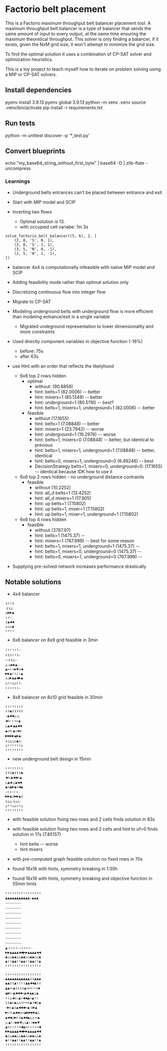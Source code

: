 # Factorio belt placement
This is a Factorio maximum throughput belt balancer placement tool.
A maximum throughput belt balancer is a type of balancer that sends the same amount of input to every output, at the same time ensuring the maximum theoretical throughput.
This solver is only finding a balancer, if it exists, given the NxM grid size, it won't attempt to minimize the grid size.

To find the optimal solution it uses a combination of CP-SAT solver and optimization heuristics.

This is a toy project to teach myself how to iterate on problem solving using a MIP or CP-SAT solvers.

## Install dependencies
pyenv install 3.9.13
pyenv global 3.9.13
python -m venv .venv
source .venv/bin/activate
pip install -r requirements.txt

## Run tests
python -m unittest discover -p '*_test.py'

## Convert blueprints
echo "my_base64_string_without_first_byte" | base64 -D | zlib-flate -uncompress

### Learnings
- Underground belts entrances can't be placed between entrance and exit

- Start with MIP model and SCIP
- Inverting two flows
    - Optimal solution is 13.
    - with occupied cell variabe: 1m 3s
```
solve_factorio_belt_balancer((5, 6), 2, [
    (2, 0, 'S', 0, 1),
    (3, 0, 'S', 1, 1),
    (3, 5, 'N', 0, -1),
    (2, 5, 'N', 1, -1),
])
```
- balancer 4x4 is computationally infeasible with naiive MIP model and SCIP

- Adding feasibility mode rather than optimal solution only
- Discretizing continuous flow into integer flow
- Migrate to CP-SAT
- Modeling underground belts with underground flow is more efficient than modeling entrance/exit in a single variable
    - Migrated undeground representation to lower dimensionality and more constraints
- Used directly component variables in objective function (-16%)
    - before: 75s
    - after 63s
- use Hint with an order that reflects the likelyhood
    - 6x6 top 2 rows hidden
        - optimal
            - without: (90.8856)
            - hint: belts=1 (82.0006) -- better
            - hint: mixers=1 (85.1349) -- better
            - hint: underground=1 (80.5116) -- best?
            - hint: belts=1, mixers=1, underground=1 (82.0006) -- better
        - feasible
            - without (17.1655)
            - hint: belts=1 (7.08848) -- better
            - hint: mixers=1 (23.7942) -- worse
            - hint: underground=1 (19.2976) -- worse
            - hint: belts=1, mixers=0 (7.08848) -- better, but identical to previous
            - hint: belts=1, mixers=1, underground=1 (7.08848) -- better, identical
            - hint: belts=0, mixers=1, underground=0 (6.49246) -- best
            - DecisionStrategy belts=1, mixers=0, underground=0: (17.1655) -- identical because IDK how to use it
    - 6x6 top 2 rows hidden - no underground distance contraints
        - feasible
            - without (10.2252)
            - hint: all_d belts=1 (13.4252)
            - hint: all_d mixers=1 (17.905)
            - hint: up belts=1 (7.15802)
            - hint: up belts=1, mixer=1 (7.15802)
            - hint: up belts=1, mixer=1, underground=1 (7.15802)
    - 6x6 top 4 rows hidden
        - feasible
            - without (3787.97)
            - hint: belts=1 (1475.37) -- 
            - hint: mixers=1 (767.999) -- best for some reason
            - hint: belts=1, mixers=1, underground=1 (1475.37) -- 
            - hint: belts=1, mixers=0, underground=0 (1475.37) -- 
            - hint: belts=0, mixers=1, underground=0 (767.999) --

- Supplying pre-solved network increases performance drastically



## Notable solutions
- 4x4 balancer
```
↥↿↾↥
‧↥↥△
△▶▶▲
↿↾‧‧
↥▲◀◀
△△△▲
↿↾↿↾
```

- 6x6 balancer on 8x9 grid feasible in 3min
```
↿↾↿↾↿↾‧‧
↥↥↥↿↾↥‧‧
‧‧‧↥↥△‧‧
△‧△▶▶▲‧‧
▲↤↿↾▶▼◁◀
▶▶▲↿↾⇃⇂▲
↥△▶▲▲◀▶▲
△↿↾△△↿↾‧
↿↾↿↾↿↾‧‧
```

- 8x8 balancer on 8x10 grid feasible in 30min
```
↿↾↿↾↿↾↿↾
↥↥▲↥↥↥↥↥
‧‧▲◀◀△‧△
‧▶▷‧↿↾↦▲
△▲◀‧▲▲◀◀
▲↤↥‧▲◁◀↥
▶▶▶▶▲▶▲‧
↥△△△△▲△‧
△↿↾↿↾↿↾△
↿↾↿↾↿↾↿↾
```

- new underground belt design in 15min
```
↿↾↿↾↿↾↿↾
↥↥↥▲↥↥↥▲
‧▶▷▲◀◀↦▲
△▲◀‧△▲◀◀
▲↤▲▶▲◁◀▲
‧‧↿↾‧‧↿↾
▶▶▲↥▶▶▲↥
↥△△‧↥△△‧
△↿↾△△↿↾△
↿↾↿↾↿↾↿↾
```

- with feasible solution fixing two rows and 2 cells finds solution in 83s
- with feasible solution fixing two rows and 2 cells and hint to uf=0 finds solution in 17s (7.85157)
    - hint belts -- worse
    - hint mixers

- with pre-computed graph feasible solution no fixed rows in 70s
- found 16x16 with hints, symmetry breaking in 1:30h
- found 16x16 with hints, symmetry breaking and objective function in 55min
hints
```
↿↾↿↾↿↾↿↾↿↾↿↾↿↾↿↾
▲▲▲▲▲▲▲▲▲▲▲‧‧▲▲▲
‧‧‧‧‧‧‧‧‧‧‧‧‧‧‧‧
‧‧‧‧‧‧‧‧‧‧‧‧‧‧‧‧
‧‧‧‧‧‧‧‧‧‧‧‧‧‧‧‧
‧‧‧‧‧‧‧‧‧‧‧‧‧‧‧‧
‧‧‧‧‧‧‧‧‧‧‧‧‧‧‧‧
‧‧‧‧‧‧‧‧‧‧‧‧‧‧‧‧
‧‧‧‧‧‧‧‧‧‧‧‧‧‧‧‧
‧‧‧‧‧‧‧‧‧‧‧‧‧‧‧‧
‧‧‧‧‧‧‧‧‧‧‧‧‧‧‧‧
▲‧↿↾↿↾‧‧‧‧↿↾↿↾‧‧
▶▶▲▲▲▲◀◀▶▶▲▲▲▲◀◀
▲△△▲▲△△▲▲△△▲▲△△▲
▲↿↾▲▲↿↾▲▲↿↾▲▲↿↾▲
↿↾↿↾↿↾↿↾↿↾↿↾↿↾↿↾
```

```
↿↾↿↾↿↾↿↾↿↾↿↾↿↾↿↾
▲▲▲▲▲▲▲▲▲▲▲↥↥▲▲▲
▲▲↥↥▲↿↾↿↾▲▲◀◀▲↥↥
▲▲↤‧▲↥↥↥↥▲◁↤↿↾◁◀
▲▶▷‧▲◀◀◀↦▲‧▶▲▲△▲
↿↾△‧▶▷‧▲↼◀◀▲↦▲↿↾
↥↥▲↤▲△△◁↽↤↥▲◁◀↥▲
‧‧▶▷▲↥▲◀◀◀↦▲‧↥▶▲
▶▷↥‧▲◀◀△↦▲▶▶▶▶▲△
▲◀◀△▶▷↥▲◀◀▲△△‧↦▲
△‧▲↿↾▶▶▼△↥▲↿↾▶▶▼
▲↤↿↾↿↾◁◀▲↤↿↾↿↾◁◀
▶▶▲▲▲▲◀◀▶▶▲▲▲▲◀◀
▲△△▲▲△△▲▲△△▲▲△△▲
▲↿↾▲▲↿↾▲▲↿↾▲▲↿↾▲
↿↾↿↾↿↾↿↾↿↾↿↾↿↾↿↾
```
